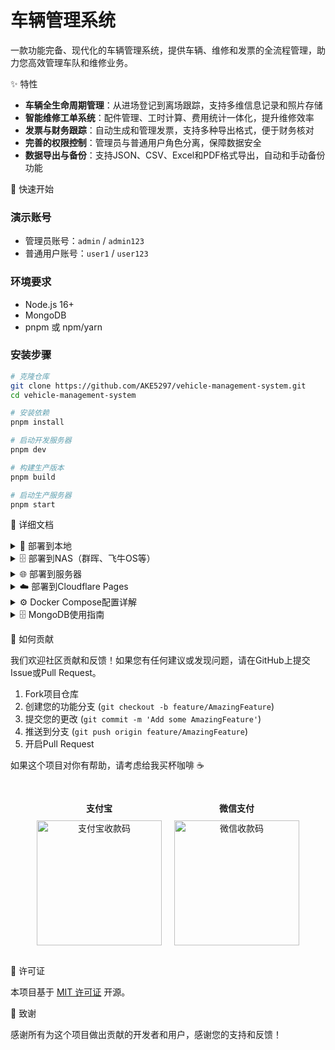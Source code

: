 # 车辆管理系统

一款功能完备、现代化的车辆管理系统，提供车辆、维修和发票的全流程管理，助力您高效管理车队和维修业务。


✨ 特性

*   **车辆全生命周期管理**：从进场登记到离场跟踪，支持多维信息记录和照片存储
*   **智能维修工单系统**：配件管理、工时计算、费用统计一体化，提升维修效率
*   **发票与财务跟踪**：自动生成和管理发票，支持多种导出格式，便于财务核对
*   **完善的权限控制**：管理员与普通用户角色分离，保障数据安全
*   **数据导出与备份**：支持JSON、CSV、Excel和PDF格式导出，自动和手动备份功能


🚀 快速开始

### 演示账号

- 管理员账号：`admin` / `admin123`
- 普通用户账号：`user1` / `user123`

### 环境要求

- Node.js 16+
- MongoDB
- pnpm 或 npm/yarn

### 安装步骤

```bash
# 克隆仓库
git clone https://github.com/AKE5297/vehicle-management-system.git
cd vehicle-management-system

# 安装依赖
pnpm install

# 启动开发服务器
pnpm dev

# 构建生产版本
pnpm build

# 启动生产服务器
pnpm start
```


📖 详细文档

<details>
<summary>📁 部署到本地</summary>

### 前提条件

- 安装 [Node.js](https://nodejs.org/) (v16+)
- 安装 [MongoDB](https://www.mongodb.com/try/download/community)
- 安装 [pnpm](https://pnpm.io/installation)

### 步骤

1. **克隆仓库**
   ```bash
   git clone https://github.com/AKE5297/vehicle-management-system.git
   cd vehicle-management-system
   ```

2. **安装依赖**
   ```bash
   pnpm install
   ```

3. **启动MongoDB服务**
   确保MongoDB服务已启动并运行在默认端口27017

4. **配置环境变量**
   创建 `.env` 文件并添加以下内容：
   ```
   MONGODB_URI=mongodb://localhost:27017/vehicle-management
   JWT_SECRET=your-secret-key
   UPLOAD_DIR=./uploads
   PORT=5000
   ```

5. **启动开发服务器**
   ```bash
   pnpm dev
   ```
   
   前端将运行在 http://localhost:3000，后端API将运行在 http://localhost:5000

6. **构建生产版本**
   ```bash
   pnpm build
   ```

7. **启动生产服务器**
   ```bash
   pnpm start
   ```
</details>

<details>
<summary>🗄️ 部署到NAS（群晖、飞牛OS等）</summary>

### 使用Docker Compose部署

1. **准备工作**
   - 在NAS上安装Docker和Docker Compose
   - 创建一个专用目录用于存放项目数据，例如：`/volume1/docker/vehicle-management`

2. **创建docker-compose.yml文件**
   在项目目录中创建`docker-compose.yml`文件：

   ```yaml
   version: '3.8'

   services:
     app:
       image: node:18-alpine
       container_name: vehicle-management-app
       working_dir: /app
       ports:
         - "3000:3000"
         - "5000:5000"
       volumes:
         - ./:/app
         - ./uploads:/app/uploads
       environment:
         - MONGODB_URI=mongodb://admin:password@db:27017/vehicle-management?authSource=admin
         - JWT_SECRET=your-secret-key
         - UPLOAD_DIR=/app/uploads
         - PORT=5000
       depends_on:
         - db
       command: sh -c "git clone https://github.com/AKE5297/vehicle-management-system.git /app && cd /app && npm install -g pnpm && pnpm install && pnpm build && pnpm start"
       
     db:
       image: mongo:latest
       environment:
         - MONGO_INITDB_ROOT_USERNAME=admin
         - MONGO_INITDB_ROOT_PASSWORD=password
       container_name: vehicle-management-db
       volumes:
         - ./mongodb-data:/data/db
       ports:
         - "27017:27017"
       restart: always
   ```

3. **部署项目**
   - 通过SSH或NAS的文件管理器将`docker-compose.yml`文件上传到NAS上的项目目录
   - 打开NAS的终端或使用SSH连接到NAS
   - 导航到项目目录
   - 运行以下命令启动服务：
     ```bash
     docker-compose up -d
     ```

4. **访问系统**
   打开浏览器，访问 `http://NAS_IP:3000` 即可使用车辆管理系统

5. **数据持久化**
   - MongoDB数据将保存在 `./mongodb-data` 目录
   - 上传的图片将保存在 `./uploads` 目录
   - 确保这些目录有适当的权限
</details>

<details>
<summary>🌐 部署到服务器</summary>

### 使用Docker Compose部署

1. **准备工作**
   - 准备一台Linux服务器（推荐Ubuntu 20.04+）
   - 安装Docker和Docker Compose
   - 配置域名（可选）

2. **安装Docker和Docker Compose**
   ```bash
   # 更新系统包
   sudo apt update && sudo apt upgrade -y
   
   # 安装Docker
   sudo apt install docker.io -y
   
   # 安装Docker Compose
   sudo apt install docker-compose -y
   
   # 将当前用户添加到docker组
   sudo usermod -aG docker $USER
   ```

3. **创建项目目录**
   ```bash
   mkdir -p ~/vehicle-management
   cd ~/vehicle-management
   ```

4. **创建docker-compose.yml文件**
   ```yaml
   version: '3.8'

   services:
     app:
       image: node:18-alpine
       container_name: vehicle-management-app
       working_dir: /app
       ports:
         - "3000:3000"
         - "5000:5000"
       volumes:
         - ./:/app
         - ./uploads:/app/uploads
       environment:
         - MONGODB_URI=mongodb://admin:password@db:27017/vehicle-management?authSource=admin
         - JWT_SECRET=your-secret-key
         - UPLOAD_DIR=/app/uploads
         - PORT=5000
       depends_on:
         - db
       command: sh -c "git clone https://github.com/AKE5297/vehicle-management-system.git /app && cd /app && npm install -g pnpm && pnpm install && pnpm build && pnpm start"
       
     db:
       image: mongo:latest
       environment:
         - MONGO_INITDB_ROOT_USERNAME=admin
         - MONGO_INITDB_ROOT_PASSWORD=password
       container_name: vehicle-management-db
       volumes:
         - ./mongodb-data:/data/db
       ports:
         - "27017:27017"
       restart: always
   ```

5. **启动服务**
   ```bash
   docker-compose up -d
   ```

6. **配置防火墙**
   ```bash
   sudo ufw allow 3000
   sudo ufw allow 5000
   sudo ufw allow 27017   # 仅在需要远程访问数据库时开放
   sudo ufw reload
   ```

7. **设置Nginx反向代理（可选）**
   ```bash
   # 安装Nginx
   sudo apt install nginx -y
   
   # 创建配置文件
   sudo nano /etc/nginx/sites-available/vehicle-management
   ```

   添加以下内容（替换`your-domain.com`为您的域名）：
   ```
   server {
       listen 80;
       server_name your-domain.com;
       
       location / {
           proxy_pass http://localhost:3000;
           proxy_set_header Host $host;
           proxy_set_header X-Real-IP $remote_addr;
           proxy_set_header X-Forwarded-For $proxy_add_x_forwarded_for;
           proxy_set_header X-Forwarded-Proto $scheme;
       }
       
       location /api {
           proxy_pass http://localhost:5000;
           proxy_set_header Host $host;
           proxy_set_header X-Real-IP $remote_addr;
           proxy_set_header X-Forwarded-For $proxy_add_x_forwarded_for;
           proxy_set_header X-Forwarded-Proto $scheme;
       }
   }
   ```

   启用配置并重启Nginx：
   ```bash
   sudo ln -s /etc/nginx/sites-available/vehicle-management /etc/nginx/sites-enabled/
   sudo nginx -t
   sudo systemctl restart nginx
   ```

8. **配置HTTPS（可选）**
   ```bash
   # 安装Certbot
   sudo apt install certbot python3-certbot-nginx -y
   
   # 获取SSL证书
   sudo certbot --nginx -d your-domain.com
   ```
</details>

<details>
<summary>☁️ 部署到Cloudflare Pages</summary>

Cloudflare Pages 是一个用于静态网站托管的平台，非常适合部署我们的前端应用。由于我们的应用还包含后端API，我们需要将前端和后端分开部署。

### 部署前端到Cloudflare Pages

1. **准备工作**
   - 确保您的代码已推送到GitHub仓库
   - 登录到 [Cloudflare Dashboard](https://dash.cloudflare.com/)
   - 创建一个Cloudflare账号（如果还没有）

2. **创建Cloudflare Pages项目**
   - 在Cloudflare Dashboard中，选择"Pages"
   - 点击"创建项目"按钮
   - 选择"连接到Git"
   - 授权Cloudflare访问您的GitHub账户
   - 选择您的车辆管理系统仓库
   - 点击"开始设置"

3. **配置构建设置**
   - **项目名称**: 输入一个唯一的项目名称
   - **生产分支**: 通常是 `main` 或 `master`
   - **构建命令**: `pnpm build`
   - **构建输出目录**: `dist`
   - **根目录**: 保留为空
   - **环境变量**: 添加以下环境变量
     - `NODE_VERSION`: `18`
     - `MONGODB_URI`: `您的MongoDB连接字符串` (如果前端需要直接连接数据库)

4. **部署项目**
   - 点击"保存并部署"按钮
   - Cloudflare Pages将自动构建并部署您的项目
   - 部署完成后，您将获得一个`*.pages.dev`域名

5. **配置自定义域名（可选）**
   - 在项目设置中，选择"自定义域名"
   - 点击"设置自定义域名"并按照提示添加您的域名

### 部署后端到Cloudflare Workers

对于后端API，我们可以使用Cloudflare Workers或其他服务如Heroku、Vercel等。

#### 部署后端到Cloudflare Workers

1. **准备工作**
   - 安装 [Wrangler CLI](https://developers.cloudflare.com/workers/wrangler/install-and-update/)
   - 登录到Wrangler：`wrangler login`

2. **创建后端项目**
   - 在一个新目录中初始化一个Workers项目：`wrangler init vehicle-management-api`
   - 按照提示配置项目

3. **部署API**
   - 编写您的API代码（可以基于现有的server.js文件）
   - 部署到Cloudflare Workers：`wrangler deploy`

4. **更新前端配置**
   - 在前端代码中，将API基础URL更新为Cloudflare Workers提供的URL
   - 重新构建并部署前端应用
</details>

<details>
<summary>⚙️ Docker Compose配置详解</summary>

下面是对`docker-compose.yml`文件中每条命令的详细解释：

```yaml
version: '3.8'  # 指定Docker Compose文件版本
```

### 应用服务配置

```yaml
services:
  app:
    image: node:18-alpine  # 使用Node.js 18 Alpine镜像，轻量级且适合生产环境
    container_name: vehicle-management-app  # 容器名称
    working_dir: /app  # 容器内的工作目录
    ports:
      - "3000:3000"  # 将容器的3000端口映射到主机的3000端口（前端服务）
      - "5000:5000"  # 将容器的5000端口映射到主机的5000端口（后端API）
    volumes:
      - ./:/app  # 将主机当前目录挂载到容器的/app目录，实现文件同步
      - ./uploads:/app/uploads  # 将主机的uploads目录挂载到容器，实现上传文件持久化
    environment:  # 环境变量配置
      - MONGODB_URI=mongodb://admin:password@db:27017/vehicle-management?authSource=admin  # MongoDB连接字符串
      - JWT_SECRET=your-secret-key  # JWT令牌密钥
      - UPLOAD_DIR=/app/uploads  # 上传目录路径
      - PORT=5000  # 后端服务端口
    depends_on:
      - db  # 依赖于MongoDB服务，确保数据库先启动
    command: sh -c "git clone https://github.com/AKE5297/vehicle-management-system.git /app && cd /app && npm install -g pnpm && pnpm install && pnpm build && pnpm start"  # 容器启动命令，拉取代码并启动应用
```

### MongoDB数据库配置

```yaml
  db:
    image: mongo:latest  # 使用最新版本的MongoDB镜像
    environment:
      - MONGO_INITDB_ROOT_USERNAME=admin  # MongoDB管理员用户名
      - MONGO_INITDB_ROOT_PASSWORD=password  # MongoDB管理员密码
    container_name: vehicle-management-db  # MongoDB容器名称
    volumes:
      - ./mongodb-data:/data/db  # 将主机的mongodb-data目录挂载到容器，实现数据持久化
    ports:
      - "27017:27017"  # 将容器的27017端口映射到主机，允许外部访问数据库
    restart: always  # 容器退出时自动重启
```
</details>

<details>
<summary>🗄️ MongoDB使用指南</summary>

### MongoDB基础操作

#### 连接到MongoDB

**使用MongoDB Shell**
```bash
# 连接到本地MongoDB实例
mongo

# 使用认证连接
mongo -u admin -p password --authenticationDatabase admin

# 连接到特定数据库
mongo vehicle-management -u admin -p password --authenticationDatabase admin
```

**使用MongoDB Compass（图形界面工具）**
1. 下载并安装 [MongoDB Compass](https://www.mongodb.com/try/download/compass)
2. 创建新连接，填写以下信息：
   - **连接字符串**: `mongodb://admin:password@localhost:27017/vehicle-management?authSource=admin`
   - 或者分别填写：
     - **主机名**: `localhost`
     - **端口**: `27017`
     - **认证数据库**: `admin`
     - **用户名**: `admin`
     - **密码**: `password`
3. 点击"连接"按钮

#### 数据库操作

**查看所有数据库**
```bash
show dbs
```

**切换到车辆管理系统数据库**
```bash
use vehicle-management
```

**查看所有集合（表）**
```bash
show collections
```

**查询数据**
```bash
# 查询所有车辆数据
db.vehicles.find().pretty()

# 查询特定条件的数据
db.vehicles.find({ licensePlate: "京A12345" }).pretty()
```

**插入数据**
```bash
db.vehicles.insertOne({
  licensePlate: "粤B12345",
  brand: "丰田",
  model: "卡罗拉",
  // 其他字段...
})
```

**更新数据**
```bash
db.vehicles.updateOne(
  { licensePlate: "粤B12345" },
  { $set: { brand: "丰田", model: "凯美瑞" } }
)
```

**删除数据**
```bash
db.vehicles.deleteOne({ licensePlate: "粤B12345" })
```

### 备份与恢复

#### 备份数据库

```bash
# 使用mongodump备份
mongodump --db vehicle-management --username admin --password password --authenticationDatabase admin --out /path/to/backup/directory
```

#### 恢复数据库

```bash
# 使用mongorestore恢复
mongorestore --db vehicle-management --username admin --password password --authenticationDatabase admin /path/to/backup/directory/vehicle-management
```

### 常见问题排查

**连接问题**
- 确保MongoDB服务正在运行：`sudo systemctl status mongod`
- 检查防火墙设置：`sudo ufw status`，确保27017端口已开放
- 验证认证信息是否正确

**性能问题**
- 为常用查询字段创建索引：`db.vehicles.createIndex({ licensePlate: 1 })`
- 定期清理不必要的数据
- 考虑增加服务器资源或配置MongoDB副本集

**数据损坏**
- 定期备份数据库
- 使用`mongod --repair`命令修复损坏的数据库
</details>


🤝 如何贡献

我们欢迎社区贡献和反馈！如果您有任何建议或发现问题，请在GitHub上提交Issue或Pull Request。

1. Fork项目仓库
2. 创建您的功能分支 (`git checkout -b feature/AmazingFeature`)
3. 提交您的更改 (`git commit -m 'Add some AmazingFeature'`)
4. 推送到分支 (`git push origin feature/AmazingFeature`)
5. 开启Pull Request


如果这个项目对你有帮助，请考虑给我买杯咖啡 ☕

<div style="display: flex; gap: 20px; justify-content: center; margin: 30px 0;">
  <div style="text-align: center;">
    <p style="margin-bottom: 10px; font-weight: bold;">支付宝</p>
    <img src="https://github.com/user-attachments/assets/ce03a5fe-d2f5-4ff4-b8eb-e611aab43f95" alt="支付宝收款码" width="200" />
  </div>
  <div style="text-align: center;">
    <p style="margin-bottom: 10px; font-weight: bold;">微信支付</p>
    <img src="https://github.com/user-attachments/assets/1d3bae2a-4f7b-437b-9e79-d3fdfb80af75" alt="微信收款码" width="200" />
  </div>
</div>


📄 许可证

本项目基于 [MIT 许可证](LICENSE) 开源。


🙏 致谢

感谢所有为这个项目做出贡献的开发者和用户，感谢您的支持和反馈！
